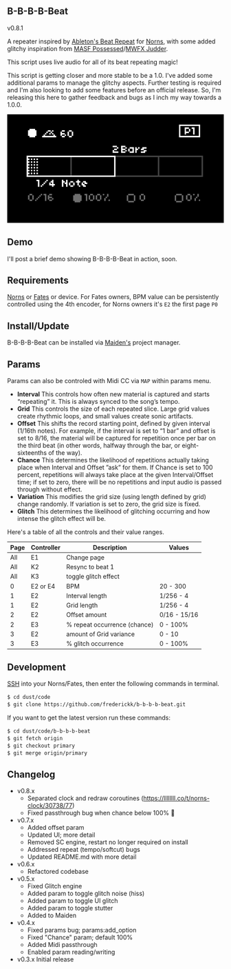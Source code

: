 B-B-B-B-Beat
---

v0.8.1

A repeater inspired by [Ableton's Beat Repeat](https://www.ableton.com/en/blog/guide-beat-repeat-quantize-courses/) for [Norns](https://monome.org/norns), with some added glitchy inspiration from [MASF Possessed](https://www.youtube.com/results?search_query=masf+possessed)/[MWFX Judder](https://www.youtube.com/results?search_query=mwfx+judder).

This script uses live audio for all of its beat repeating magic!

This script is getting closer and more stable to be a 1.0. I've added some additional params to manage the glitchy aspects. Further testing is required and I'm also looking to add some features before an official release. So, I'm releasing this here to gather feedback and bugs as I inch my way towards a 1.0.0.

![B-B-B-B-Beat UI](.assets/b-b-b-b-beat.gif)

## Demo

I'll post a brief demo showing B-B-B-B-Beat in action, soon.


## Requirements

[Norns](https://monome.org/norns) or [Fates](https://llllllll.co/t/fates-a-diy-norns-dac-board-for-raspberry-pi/22999) or device. For Fates owners, BPM value can be persistently controlled using the 4th encoder, for Norns owners it's `E2` the first page `P0`


## Install/Update

B-B-B-B-Beat can be installed via [Maiden's](https://norns.local/maiden) project manager.


## Params

Params can also be controled with Midi CC via `MAP` within params menu.

- **Interval** This controls how often new material is captured and starts “repeating” it. This is always synced to the song’s tempo.
- **Grid** This controls the size of each repeated slice. Large grid values create rhythmic loops, and small values create sonic artifacts.
- **Offset** This shifts the record starting point, defined by given interval (1/16th notes). For example, if the interval is set to “1 bar” and offset is set to 8/16, the material will be captured for repetition once per bar on the third beat (in other words, halfway through the bar, or eight-sixteenths of the way).
- **Chance** This determines the likelihood of repetitions actually taking place when Interval and Offset ”ask” for them. If Chance is set to 100 percent, repetitions will always take place at the given Interval/Offset time; if set to zero, there will be no repetitions and input audio is passed through without effect.
- **Variation** This modifies the grid size (using length defined by grid) change randomly. If variation is set to zero, the grid size is fixed.
- **Glitch** This determines the likelihood of glitching occurring and how intense the glitch effect will be.

Here's a table of all the controls and their value ranges.

| Page    | Controller                    | Description                               | Values                         |
| ------- | ----------------------------- | ----------------------------------------- | ------------------------------ |
| All     | E1                            | Change page                               |                                |
| All     | K2                            | Resync to beat 1                          |                                |
| All     | K3                            | toggle glitch effect                      |                                |
| 0       | E2 or E4                      | BPM                                       | 20 - 300                       |
| 1       | E2                            | Interval length                           | 1/256 - 4                      |
| 1       | E2                            | Grid length                               | 1/256 - 4                      |
| 2       | E2                            | Offset amount                             | 0/16 - 15/16                   |
| 2       | E3                            | % repeat occurrence (chance)              | 0 - 100%                       |
| 3       | E2                            | amount of Grid variance                   | 0 - 10                         |
| 3       | E3                            | % glitch occurrence                       | 0 - 100%                       |


## Development

[SSH](https://monome.org/docs/norns/maiden/#ssh) into your Norns/Fates, then enter the following commands in terminal.

```bash
$ cd dust/code
$ git clone https://github.com/frederickk/b-b-b-b-beat.git
```

If you want to get the latest version run these commands:

```bash
$ cd dust/code/b-b-b-b-beat
$ git fetch origin
$ git checkout primary
$ git merge origin/primary
```


## Changelog
- v0.8.x
    - Separated clock and redraw coroutines (https://llllllll.co/t/norns-clock/30738/77) 
    - Fixed passthrough bug when chance below 100% 🤞
- v0.7.x
    - Added offset param
    - Updated UI; more detail
    - Removed SC engine, restart no longer required on install
    - Addressed repeat (tempo/softcut) bugs
    - Updated README.md with more detail
- v0.6.x
    - Refactored codebase 
- v0.5.x
    - Fixed Glitch engine
    - Added param to toggle glitch noise (hiss)
    - Added param to toggle UI glitch
    - Added param to toggle stutter
    - Added to Maiden
- v0.4.x
    - Fixed params bug; params:add_option
    - Fixed "Chance" param; default 100%
    - Added Midi passthrough
    - Enabled param reading/writing
- v0.3.x Initial release

